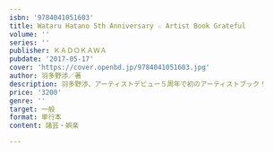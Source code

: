 ```yaml
---
isbn: '9784041051603'
title: Wataru Hatano 5th Anniversary ☆ Artist Book Grateful
volume: ''
series: ''
publisher: ＫＡＤＯＫＡＷＡ
pubdate: '2017-05-17'
cover: 'https://cover.openbd.jp/9784041051603.jpg'
author: 羽多野渉／著
description: 羽多野渉、アーティストデビュー５周年で初のアーティストブック！
price: '3200'
genre: ''
target: 一般
format: 単行本
content: 諸芸・娯楽

---
```

